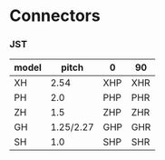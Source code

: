 Connectors
==========

### JST

| model | pitch     | 0   | 90  |
|-------|-----------|-----|-----|
| XH    | 2.54      | XHP | XHR |
| PH    | 2.0       | PHP | PHR |
| ZH    | 1.5       | ZHP | ZHR |
| GH    | 1.25/2.27 | GHP | GHR |
| SH    | 1.0       | SHP | SHR |
